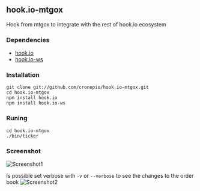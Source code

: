 ## hook.io-mtgox

Hook from mtgox to integrate with the rest of hook.io ecosystem


### Dependencies

- [hook.io](http://hook.io)
- [hook.io-ws](http://github.com/cronopio/hook.io-ws)

### Installation
    git clone git://github.com/cronopio/hook.io-mtgox.git
    cd hook.io-mtgox
    npm install hook.io
    npm install hook.io-ws

### Runing
    cd hook.io-mtgox
    ./bin/ticker

### Screenshot
![Screenshot1](http://i.imgur.com/Zilic.jpg)

Is possible set verbose with `-v` or `--verbose` to see the changes to the order book
![Screenshot2](http://i.imgur.com/n5rbE.jpg)